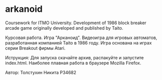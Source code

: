 # arkanoid
Сoursework for ITMO University. Development of 1986 block breaker arcade game originally developed and published by Taito.

Курсовая работа. Игра "Арканоид". Видеоигра для игровых автоматов, разработанная компанией Taito в 1986 году. Игра основана на играх серии Breakout фирмы Atari.

Иструкция:
Для запуска скачайте архив, распакуйте и запустите index.html. Наиболее плавная работа в браузере Mozilla Firefox.

Автор:
Толстухин Никита P34682
